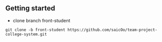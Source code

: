 ## Getting started

- clone branch front-student

```
git clone -b front-student https://github.com/saicOo/team-project-college-system.git
```
